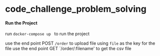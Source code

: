 # code_challenge_problem_solving

#### Run the Project
run `docker-compose up ` to run the project

use the end point POST `/order` to upload file using `file` as the key for the file
use the end point GET `/order/:filename' to get the csv file
